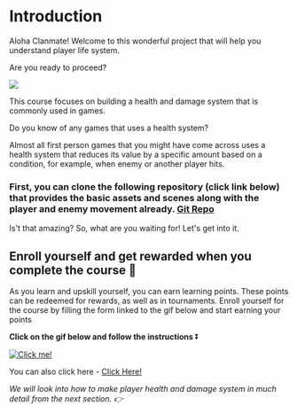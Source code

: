 # Introduction

Aloha Clanmate! Welcome to this wonderful project that will help you understand player life system.

Are you ready to proceed?

![](https://media.giphy.com/media/hTBkgmCL1g79DUvAiR/giphy.gif)

This course focuses on building a health and damage system that is commonly used in games.

Do you know of any games that uses a health system?

Almost all first person games that you might have come across uses a health system that reduces its value by a specific amount based on a condition, for example, when enemy or another player hits.

### First, you can clone the following repository (click link below) that provides the basic assets and scenes along with the player and enemy movement already. [Git Repo](https://github.com/outscal/Health-And-Damage-System.git)

Is't that amazing? So, what are you waiting for! Let's get into it.

## Enroll yourself and get rewarded when you complete the course 🎁

As you learn and upskill yourself, you can earn learning points. These points can be redeemed for rewards, as well as in tournaments. Enroll yourself for the course by filling the form linked to the gif below and start earning your points

**Click on the gif below and follow the instructions** ⏬

[![Click me!](https://media.giphy.com/media/iKBAAfYNDu1dowhnEj/giphy.gif)](https://airtable.com/shrY0mnlrnJXaZjps)

You can also click here - [Click Here!](https://airtable.com/shrY0mnlrnJXaZjps)

*We will look into how to make player health and damage system in much detail from the next section. 👉*
